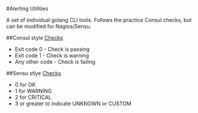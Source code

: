 #Alerting Utilities

A set of individual golang CLI tools. Follows the practice Consul checks, but can be modified for Nagios/Sensu.

##Consul style [Checks](https://consul.io/docs/agent/checks.html)
* Exit code 0 - Check is passing
* Exit code 1 - Check is warning
* Any other code - Check is failing

##Sensu stlye [Checks](https://sensuapp.org/docs/latest/checks)
* 0 for OK
* 1 for WARNING
* 2 for CRITICAL
* 3 or greater to indicate UNKNOWN or CUSTOM